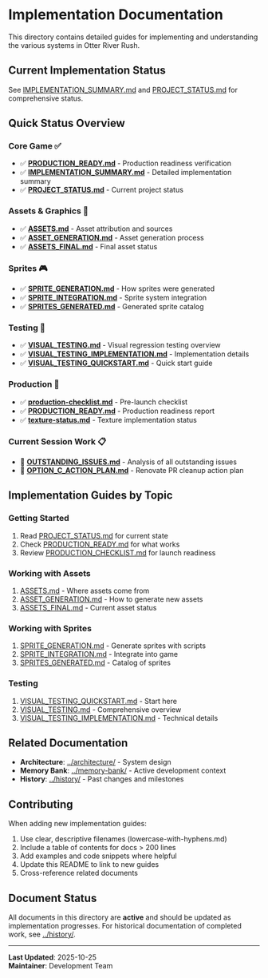 # Implementation Documentation

This directory contains detailed guides for implementing and understanding the various systems in Otter River Rush.

## Current Implementation Status

See [IMPLEMENTATION_SUMMARY.md](./IMPLEMENTATION_SUMMARY.md) and [PROJECT_STATUS.md](./PROJECT_STATUS.md) for comprehensive status.

## Quick Status Overview

### Core Game ✅
- ✅ **[PRODUCTION_READY.md](./PRODUCTION_READY.md)** - Production readiness verification
- ✅ **[IMPLEMENTATION_SUMMARY.md](./IMPLEMENTATION_SUMMARY.md)** - Detailed implementation summary
- ✅ **[PROJECT_STATUS.md](./PROJECT_STATUS.md)** - Current project status

### Assets & Graphics 🎨
- ✅ **[ASSETS.md](./ASSETS.md)** - Asset attribution and sources
- ✅ **[ASSET_GENERATION.md](./ASSET_GENERATION.md)** - Asset generation process
- ✅ **[ASSETS_FINAL.md](./ASSETS_FINAL.md)** - Final asset status

### Sprites 🎮
- ✅ **[SPRITE_GENERATION.md](./SPRITE_GENERATION.md)** - How sprites were generated
- ✅ **[SPRITE_INTEGRATION.md](./SPRITE_INTEGRATION.md)** - Sprite system integration
- ✅ **[SPRITES_GENERATED.md](./SPRITES_GENERATED.md)** - Generated sprite catalog

### Testing 🧪
- ✅ **[VISUAL_TESTING.md](./VISUAL_TESTING.md)** - Visual regression testing overview
- ✅ **[VISUAL_TESTING_IMPLEMENTATION.md](./VISUAL_TESTING_IMPLEMENTATION.md)** - Implementation details
- ✅ **[VISUAL_TESTING_QUICKSTART.md](./VISUAL_TESTING_QUICKSTART.md)** - Quick start guide

### Production 🚀
- ✅ **[production-checklist.md](./production-checklist.md)** - Pre-launch checklist
- ✅ **[PRODUCTION_READY.md](./PRODUCTION_READY.md)** - Production readiness report
- ✅ **[texture-status.md](./texture-status.md)** - Texture implementation status

### Current Session Work 📋
- 🔄 **[OUTSTANDING_ISSUES.md](./OUTSTANDING_ISSUES.md)** - Analysis of all outstanding issues
- 🎯 **[OPTION_C_ACTION_PLAN.md](./OPTION_C_ACTION_PLAN.md)** - Renovate PR cleanup action plan

## Implementation Guides by Topic

### Getting Started
1. Read [PROJECT_STATUS.md](./PROJECT_STATUS.md) for current state
2. Check [PRODUCTION_READY.md](./PRODUCTION_READY.md) for what works
3. Review [PRODUCTION_CHECKLIST.md](./PRODUCTION_CHECKLIST.md) for launch readiness

### Working with Assets
1. [ASSETS.md](./ASSETS.md) - Where assets come from
2. [ASSET_GENERATION.md](./ASSET_GENERATION.md) - How to generate new assets
3. [ASSETS_FINAL.md](./ASSETS_FINAL.md) - Current asset status

### Working with Sprites
1. [SPRITE_GENERATION.md](./SPRITE_GENERATION.md) - Generate sprites with scripts
2. [SPRITE_INTEGRATION.md](./SPRITE_INTEGRATION.md) - Integrate into game
3. [SPRITES_GENERATED.md](./SPRITES_GENERATED.md) - Catalog of sprites

### Testing
1. [VISUAL_TESTING_QUICKSTART.md](./VISUAL_TESTING_QUICKSTART.md) - Start here
2. [VISUAL_TESTING.md](./VISUAL_TESTING.md) - Comprehensive overview
3. [VISUAL_TESTING_IMPLEMENTATION.md](./VISUAL_TESTING_IMPLEMENTATION.md) - Technical details

## Related Documentation

- **Architecture**: [../architecture/](../architecture/) - System design
- **Memory Bank**: [../memory-bank/](../memory-bank/) - Active development context
- **History**: [../history/](../history/) - Past changes and milestones

## Contributing

When adding new implementation guides:
1. Use clear, descriptive filenames (lowercase-with-hyphens.md)
2. Include a table of contents for docs > 200 lines
3. Add examples and code snippets where helpful
4. Update this README to link to new guides
5. Cross-reference related documents

## Document Status

All documents in this directory are **active** and should be updated as implementation progresses. For historical documentation of completed work, see [../history/](../history/).

---

**Last Updated**: 2025-10-25  
**Maintainer**: Development Team

